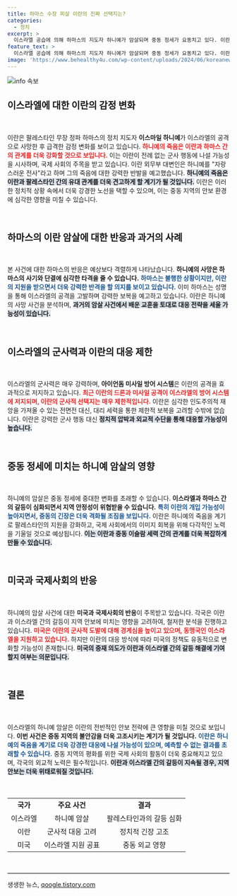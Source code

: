 ```yaml
---
title: 하마스 수장 피살 이란의 진짜 선택지는?
categories:
  - 정치
excerpt: >
  이스라엘 공습에 의해 하마스의 지도자 하니예가 암살되며 중동 정세가 요동치고 있다. 이란, 강경 대응을 예고했으나 인도적 재앙 우려로 신중할 전망. 지역 긴장이 고조되는 가운데, 이란의 선택은 과연 무엇일까? 클릭해 자세한 내용을 확인하세요!
feature_text: >
  이스라엘 공습에 의해 하마스의 지도자 하니예가 암살되며 중동 정세가 요동치고 있다. 이란, 강경 대응을 예고했으나 인도적 재앙 우려로 신중할 전망. 지역 긴장이 고조되는 가운데, 이란의 선택은 과연 무엇일까? 클릭해 자세한 내용을 확인하세요!
image: 'https://www.behealthy4u.com/wp-content/uploads/2024/06/koreanews.jpg'
---
```


<p><img src="https://www.behealthy4u.com/wp-content/uploads/2024/06/koreanews.jpg" alt="info 속보" /></p>

<h2 data-ke-size="size26">이스라엘에 대한 이란의 감정 변화</h2>

<p data-ke-size="size16">&nbsp;</p>

<p>이란은 팔레스타인 무장 정파 하마스의 정치 지도자 <b>이스마일 하니예</b>가 이스라엘의 공격으로 사망한 후 급격한 감정 변화를 보이고 있습니다. <b><span style="color: #ee2323;">하니예의 죽음은 이란과 하마스 간의 관계를 더욱 강화할 것으로 보입니다.</span></b> 이는 이란이 전례 없는 군사 행동에 나설 가능성을 시사하며, 국제 사회의 주목을 받고 있습니다. 이란 외무부 대변인은 하니예를 "자랑스러운 전사"라고 하며 그의 죽음에 대한 강력한 반발을 예고했습니다. <b><span style="background-color: #21538527;">하니예의 죽음은 이란과 팔레스타인 간의 유대 관계를 더욱 견고하게 할 계기가 될 것입니다.</span></b> 이란은 이러한 정치적 상황 속에서 더욱 강경한 노선을 택할 수 있으며, 이는 중동 지역의 안보 환경에 심각한 영향을 미칠 수 있습니다. </p>

<p data-ke-size="size16">&nbsp;</p>

<h2 data-ke-size="size26">하마스의 이란 암살에 대한 반응과 과거의 사례</h2>

<p data-ke-size="size16">&nbsp;</p>

<p>본 사건에 대한 하마스의 반응은 예상보다 격렬하게 나타났습니다. <b>하니예의 사망은 하마스의 사기와 단결에 심각한 타격을 줄 수 있습니다.</b> <b><span style="color: #1a5490;">하마스는 불행한 상황이지만, 이란의 지원을 받으면서 더욱 강력한 반격을 할 의지를 보이고 있습니다.</span></b> 이미 하마스는 성명을 통해 이스라엘의 공격을 고발하며 강력한 보복을 예고하고 있습니다. 이란은 하니예의 사망 사건을 분석하며, <b><span style="background-color: #21538527;">과거의 암살 사건에서 배운 교훈을 토대로 대응 전략을 세울 가능성이 있습니다.</span></b> </p>

<p data-ke-size="size16">&nbsp;</p>

<h2 data-ke-size="size26">이스라엘의 군사력과 이란의 대응 제한</h2>

<p data-ke-size="size16">&nbsp;</p>

<p>이스라엘의 군사력은 매우 강력하며, <b>아이언돔 미사일 방어 시스템</b>은 이란의 공격을 효과적으로 저지하고 있습니다. <b><span style="color: #ee2323;">최근 이란의 드론과 미사일 공격이 이스라엘의 방어 시스템에 저지되며, 이란의 군사적 선택지는 매우 제한적입니다.</span></b> 이란은 심각한 인도주의적 재앙을 가져올 수 있는 전면전 대신, 대리 세력을 통한 제한적 보복을 고려할 수밖에 없습니다. 이란은 강력한 군사 행동 대신 <b><span style="background-color: #21538527;">정치적 압박과 외교적 수단을 통해 대응할 가능성이 높습니다.</span></b> </p>

<p data-ke-size="size16">&nbsp;</p>

<h2 data-ke-size="size26">중동 정세에 미치는 하니예 암살의 영향</h2>

<p data-ke-size="size16">&nbsp;</p>

<p>하니예의 암살은 중동 정세에 중대한 변화를 초래할 수 있습니다. <b>이스라엘과 하마스 간의 갈등이 심화되면서 지역 안정성이 위협받을 수 있습니다.</b> <b><span style="color: #1a5490;">특히 이란의 개입 가능성이 높아지면서, 중동의 긴장은 더욱 격화될 조짐을 보입니다.</span></b> 이란은 하니예의 죽음을 계기로 팔레스타인의 지원을 강화하고, 국제 사회에서의 이미지 회복을 위해 다각적인 노력을 기울일 것으로 예상됩니다. <b><span style="background-color: #21538527;">이는 이란과 중동 이슬람 세력 간의 관계를 더욱 복잡하게 만들 수 있습니다.</span></b> </p>

<p data-ke-size="size16">&nbsp;</p>

<h2 data-ke-size="size26">미국과 국제사회의 반응</h2>

<p data-ke-size="size16">&nbsp;</p>

<p>하니예의 암살 사건에 대한 <b>미국과 국제사회의 반응</b>이 주목받고 있습니다. 각국은 이란과 이스라엘 간의 갈등이 지역 안보에 미치는 영향을 고려하여, 철저한 분석을 진행하고 있습니다. <b><span style="color: #ee2323;">미국은 이란의 군사적 도발에 대해 경계심을 높이고 있으며, 동맹국인 이스라엘을 지원하고 있습니다.</span></b> 하지만 이란의 대응 방식에 따라 미국의 정책도 유동적으로 변화할 가능성이 존재합니다. <b><span style="background-color: #21538527;">미국의 중재 의도가 이란과 이스라엘 간의 갈등 해결에 기여할지 여부는 의문입니다.</span></b> </p>

<p data-ke-size="size16">&nbsp;</p>

<h2 data-ke-size="size26">결론</h2>

<p data-ke-size="size16">&nbsp;</p>

<p>이스라엘의 하니예 암살은 이란의 전반적인 안보 전략에 큰 영향을 미칠 것으로 보입니다. <b>이번 사건은 중동 지역의 불안감을 더욱 고조시키는 계기가 될 것입니다.</b> <b><span style="color: #1a5490;">이란은 하니예의 죽음을 계기로 더욱 강경한 대응에 나설 가능성이 있으며, 예측할 수 없는 결과를 초래할 수 있습니다.</span></b> 중동 지역의 평화를 위한 국제 사회의 활동이 더욱 중요해지고 있으며, 각국의 외교적 노력은 필수적입니다. <b><span style="background-color: #21538527;">이란과 이스라엘 간의 갈등이 지속될 경우, 지역 안보는 더욱 위태로워질 것입니다.</span></b> </p>

<p data-ke-size="size16">&nbsp;</p>

<table style="width: 100%; border-collapse: collapse; margin-top: 20px;">
<tr>
<td style="text-align: center; height: 17px;"><b>국가</b></td>
<td style="text-align: center; height: 17px;"><b>주요 사건</b></td>
<td style="text-align: center; height: 17px;"><b>결과</b></td>
</tr>
<tr>
<td style="text-align: center; height: 17px;">이스라엘</td>
<td style="text-align: center; height: 17px;">하니예 암살</td>
<td style="text-align: center; height: 17px;">팔레스타인과의 갈등 심화</td>
</tr>
<tr>
<td style="text-align: center; height: 17px;">이란</td>
<td style="text-align: center; height: 17px;">군사적 대응 고려</td>
<td style="text-align: center; height: 17px;">정치적 긴장 고조</td>
</tr>
<tr>
<td style="text-align: center; height: 17px;">미국</td>
<td style="text-align: center; height: 17px;">이스라엘 지원 공표</td>
<td style="text-align: center; height: 17px;">중동 외교 영향</td>
</tr>
</table>

<p data-ke-size="size16">&nbsp;</p>

<hr style="border-top: 1px solid #ccc;" />
생생한 뉴스, <a href="https://qoogle.tistory.com" rel="dofollow">qoogle.tistory.com</a>


